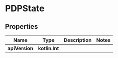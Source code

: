 
# PDPState

## Properties
Name | Type | Description | Notes
------------ | ------------- | ------------- | -------------
**apiVersion** | **kotlin.Int** |  | 



